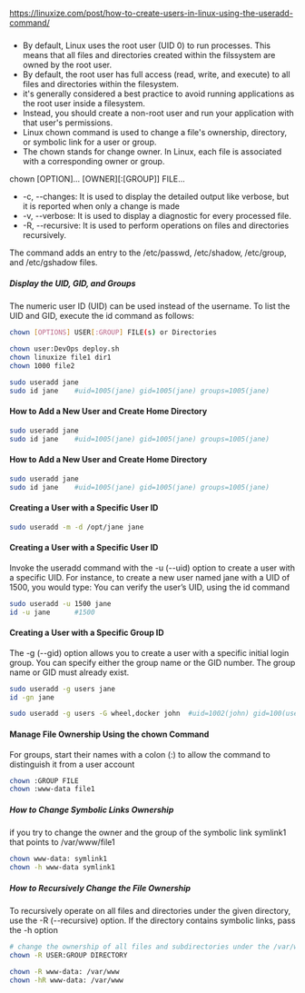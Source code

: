 https://linuxize.com/post/how-to-create-users-in-linux-using-the-useradd-command/

##### 
- By default, Linux uses the root user (UID 0) to run processes. This means that all files and directories created within the filssystem are owned by the root user.
- By default, the root user has full access (read, write, and execute) to all files and directories within the filesystem.
- it's generally considered a best practice to avoid running applications as the root user inside a filesystem.
- Instead, you should create a non-root user and run your application with that user's permissions.
- Linux chown command is used to change a file's ownership, directory, or symbolic link for a user or group.
- The chown stands for change owner. In Linux, each file is associated with a corresponding owner or group.

chown [OPTION]... [OWNER][:[GROUP]] FILE...  

- -c, --changes: It is used to display the detailed output like verbose, but it is reported when only a change is made
- -v, --verbose: It is used to display a diagnostic for every processed file.
- -R, --recursive: It is used to perform operations on files and directories recursively.

The command adds an entry to the /etc/passwd, /etc/shadow, /etc/group, and /etc/gshadow files.

##### Display the UID, GID, and Groups
The numeric user ID (UID) can be used instead of the username.
To list the UID and GID, execute the id command as follows:
``````sh
chown [OPTIONS] USER[:GROUP] FILE(s) or Directories

chown user:DevOps deploy.sh
chown linuxize file1 dir1
chown 1000 file2

sudo useradd jane
sudo id jane    #uid=1005(jane) gid=1005(jane) groups=1005(jane)

``````
#### How to Add a New User and Create Home Directory
``````sh
sudo useradd jane
sudo id jane    #uid=1005(jane) gid=1005(jane) groups=1005(jane)

``````
#### How to Add a New User and Create Home Directory
``````sh
sudo useradd jane
sudo id jane    #uid=1005(jane) gid=1005(jane) groups=1005(jane)

``````
#### Creating a User with a Specific User ID
``````sh
sudo useradd -m -d /opt/jane jane

``````
#### Creating a User with a Specific User ID
Invoke the useradd command with the -u (--uid) option to create a user with a specific UID.
For instance, to create a new user named jane with a UID of 1500, you would type:
You can verify the user’s UID, using the id command
``````sh
sudo useradd -u 1500 jane
id -u jane      #1500

``````
#### Creating a User with a Specific Group ID
The -g (--gid) option allows you to create a user with a specific initial login group. You can specify either the group name or the GID number. The group name or GID must already exist.
``````sh
sudo useradd -g users jane
id -gn jane

sudo useradd -g users -G wheel,docker john  #uid=1002(john) gid=100(users) groups=100(users),10(wheel),993(docker)

``````

#### Manage File Ownership Using the chown Command
For groups, start their names with a colon (:) to allow the command to distinguish it from a user account
``````sh
chown :GROUP FILE
chown :www-data file1

``````
##### How to Change Symbolic Links Ownership
if you try to change the owner and the group of the symbolic link symlink1 that points to /var/www/file1

``````sh
chown www-data: symlink1
chown -h www-data symlink1

``````
##### How to Recursively Change the File Ownership
To recursively operate on all files and directories under the given directory, use the -R (--recursive) option.
If the directory contains symbolic links, pass the -h option

``````sh
# change the ownership of all files and subdirectories under the /var/www directory to a new owner and group named www-data
chown -R USER:GROUP DIRECTORY

chown -R www-data: /var/www
chown -hR www-data: /var/www


``````
